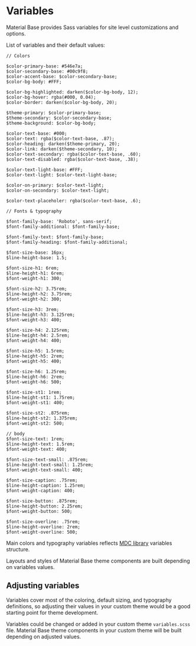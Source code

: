 Variables
=========

Material Base provides Sass variables for site level customizations and options.

List of variables and their default values:

~~~
// Colors

$color-primary-base: #546e7a;
$color-secondary-base: #00c9f8;
$color-accent-base: $color-secondary-base;
$color-bg-body: #FFF;

$color-bg-highlighted: darken($color-bg-body, 12);
$color-bg-hover: rgba(#000, 0.04);
$color-border: darken($color-bg-body, 20);

$theme-primary: $color-primary-base;
$theme-secondary: $color-secondary-base;
$theme-background: $color-bg-body;

$color-text-base: #000;
$color-text: rgba($color-text-base, .87);
$color-heading: darken($theme-primary, 20);
$color-link: darken($theme-secondary, 10);
$color-text-secondary: rgba($color-text-base, .60);
$color-text-disabled: rgba($color-text-base, .38);

$color-text-light-base: #FFF;
$color-text-light: $color-text-light-base;

$color-on-primary: $color-text-light;
$color-on-secondary: $color-text-light;

$color-text-placeholer: rgba($color-text-base, .6);

// Fonts & typography

$font-family-base: 'Roboto', sans-serif;
$font-family-additional: $font-family-base;

$font-family-text: $font-family-base;
$font-family-heading: $font-family-additional;

$font-size-base: 16px;
$line-height-base: 1.5;

$font-size-h1: 6rem;
$line-height-h1: 6rem;
$font-weight-h1: 300;

$font-size-h2: 3.75rem;
$line-height-h2: 3.75rem;
$font-weight-h2: 300;

$font-size-h3: 3rem;
$line-height-h3: 3.125rem;
$font-weight-h3: 400;

$font-size-h4: 2.125rem;
$line-height-h4: 2.5rem;
$font-weight-h4: 400;

$font-size-h5: 1.5rem;
$line-height-h5: 2rem;
$font-weight-h5: 400;

$font-size-h6: 1.25rem;
$line-height-h6: 2rem;
$font-weight-h6: 500;

$font-size-st1: 1rem;
$line-height-st1: 1.75rem;
$font-weight-st1: 400;

$font-size-st2: .875rem;
$line-height-st2: 1.375rem;
$font-weight-st2: 500;
 
// body 
$font-size-text: 1rem;
$line-height-text: 1.5rem;
$font-weight-text: 400;

$font-size-text-small: .875rem;
$line-height-text-small: 1.25rem;
$font-weight-text-small: 400;

$font-size-caption: .75rem;
$line-height-caption: 1.25rem;
$font-weight-caption: 400;

$font-size-button: .875rem;
$line-height-button: 2.25rem;
$font-weight-button: 500;

$font-size-overline: .75rem;
$line-height-overline: 2rem;
$font-weight-overline: 500;
~~~

Main colors and typography variables reflects [MDC library](/mdc.md) variables structure. 

Layouts and styles of Material Base theme components are built depending on variables values. 

Adjusting variables
-------------------

Variables cover most of the coloring, default sizing, and typography definitions, so adjusting their values in your custom theme would be a good starting point for theme development.

Variables could be changed or added in your custom theme `variables.scss` file. Material Base theme components in your custom theme will be built depending on adjusted values.
